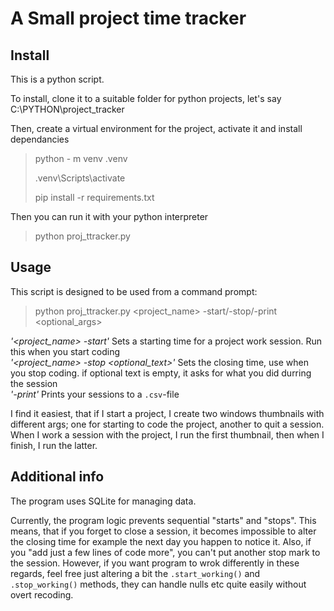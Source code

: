 # A Small project time tracker

## Install
This is a python script.

To install, clone it to a suitable folder for python projects, let's say C:\PYTHON\project_tracker

Then, create a virtual environment for the project, activate it and install dependancies

>python - m venv .venv
>
>.venv\Scripts\activate
>
>pip install -r requirements.txt
>

Then you can run it with your python interpreter

>python proj_ttracker.py
>

## Usage

This script is designed to be used from a command prompt:

>python proj_ttracker.py <project_name> -start/-stop/-print <optional_args>
>

<I>'<project_name> -start'</I> Sets a starting time for a project work session. Run this when you start coding<BR>
<I>'<project_name> -stop <optional_text>'</I>  Sets the closing time, use when you stop coding. if optional text is empty, it asks for what you did durring the session<BR>
<I>'-print'</I> Prints your sessions to a `.csv`-file<BR>

I find it easiest, that if I start a project, I create two windows thumbnails with different args; one for starting to code the project, another to quit a session. When I work a session with the project, I run the first thumbnail, then when I finish, I run the latter.

## Additional info

The program uses SQLite for managing data.

Currently, the program logic prevents sequential "starts" and "stops". This means, that if you forget to close a session, it becomes impossible to alter the closing time for example the next day you happen to notice it. Also, if you "add just a few lines of code more", you can't put another stop mark to the session. However, if you want program to wrok differently in these regards, feel free just altering a bit the `.start_working()` and `.stop_working()` methods, they can handle nulls etc quite easily without overt recoding.
